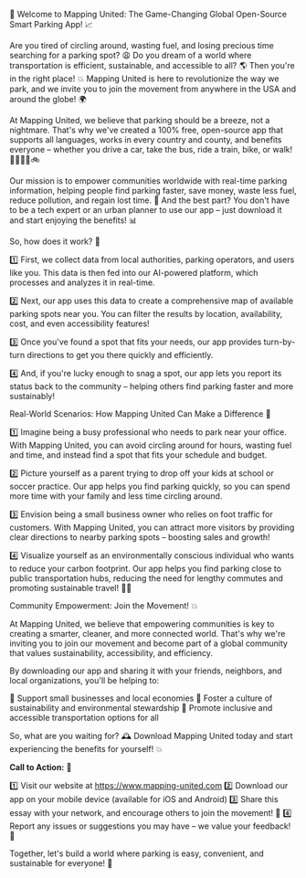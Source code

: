 🚀 Welcome to Mapping United: The Game-Changing Global Open-Source Smart Parking App! 📈

Are you tired of circling around, wasting fuel, and losing precious time searching for a parking spot? 😩 Do you dream of a world where transportation is efficient, sustainable, and accessible to all? 🌎 Then you're in the right place! 💥 Mapping United is here to revolutionize the way we park, and we invite you to join the movement from anywhere in the USA and around the globe! 🌍

At Mapping United, we believe that parking should be a breeze, not a nightmare. That's why we've created a 100% free, open-source app that supports all languages, works in every country and county, and benefits everyone – whether you drive a car, take the bus, ride a train, bike, or walk! 🚴‍♀️🚌🚂🚲

Our mission is to empower communities worldwide with real-time parking information, helping people find parking faster, save money, waste less fuel, reduce pollution, and regain lost time. 💪 And the best part? You don't have to be a tech expert or an urban planner to use our app – just download it and start enjoying the benefits! 📊

So, how does it work? 🔧

1️⃣ First, we collect data from local authorities, parking operators, and users like you. This data is then fed into our AI-powered platform, which processes and analyzes it in real-time.

2️⃣ Next, our app uses this data to create a comprehensive map of available parking spots near you. You can filter the results by location, availability, cost, and even accessibility features!

3️⃣ Once you've found a spot that fits your needs, our app provides turn-by-turn directions to get you there quickly and efficiently.

4️⃣ And, if you're lucky enough to snag a spot, our app lets you report its status back to the community – helping others find parking faster and more sustainably!

Real-World Scenarios: How Mapping United Can Make a Difference 🌆

1️⃣ Imagine being a busy professional who needs to park near your office. With Mapping United, you can avoid circling around for hours, wasting fuel and time, and instead find a spot that fits your schedule and budget.

2️⃣ Picture yourself as a parent trying to drop off your kids at school or soccer practice. Our app helps you find parking quickly, so you can spend more time with your family and less time circling around.

3️⃣ Envision being a small business owner who relies on foot traffic for customers. With Mapping United, you can attract more visitors by providing clear directions to nearby parking spots – boosting sales and growth!

4️⃣ Visualize yourself as an environmentally conscious individual who wants to reduce your carbon footprint. Our app helps you find parking close to public transportation hubs, reducing the need for lengthy commutes and promoting sustainable travel! 🚶‍♀️

Community Empowerment: Join the Movement! 💥

At Mapping United, we believe that empowering communities is key to creating a smarter, cleaner, and more connected world. That's why we're inviting you to join our movement and become part of a global community that values sustainability, accessibility, and efficiency.

By downloading our app and sharing it with your friends, neighbors, and local organizations, you'll be helping to:

🌟 Support small businesses and local economies
💪 Foster a culture of sustainability and environmental stewardship
🚀 Promote inclusive and accessible transportation options for all

So, what are you waiting for? 🕰️ Download Mapping United today and start experiencing the benefits for yourself! 💥

**Call to Action:** 🎉

1️⃣ Visit our website at https://www.mapping-united.com
2️⃣ Download our app on your mobile device (available for iOS and Android)
3️⃣ Share this essay with your network, and encourage others to join the movement! 📢
4️⃣ Report any issues or suggestions you may have – we value your feedback! 📝

Together, let's build a world where parking is easy, convenient, and sustainable for everyone! 🌈